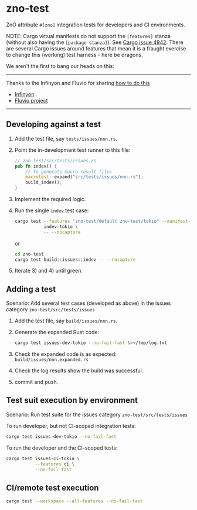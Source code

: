 # zno-test

ZnO attribute `#[zno]` integration tests for developers and
CI environments.

NOTE:
Cargo virtual manifests do not support the `[features]` stanza (without also
having the `[package stanza]`).  See [Cargo issue 4942](https://github.com/rust-lang/cargo/issues/4942).
There are several Cargo issues around features that mean it is a
fraught exercise to change this (working) test harness - here be dragons.

We aren't the first to bang our heads on this:

***
Thanks to the Infinyon and Fluvio for sharing [how to do this](https://www.infinyon.com/blog/2021/04/rust-custom-test-harness/)

- [Infinyon](https://www.infinyon.com) .
- [Fluvio project](https://github.com/infinyon/fluvio)

***

## Developing against a test

1. Add the test file, say `tests/issues/nnn.rs`.
2. Point the in-development test runner to this file:

    ```rust
    // zno-test/src/tests/issues.rs
    pub fn indev() {
        // To generate macro result files
        macrotest::expand("src/tests/issues/nnn.rs");
        build_indev();
    }
    ```

3. Implement the required logic.
4. Run the single `indev` test case:

    ```bash
    cargo test --features "zno-test/default zno-test/tokio" --manifest-path zno-test/Cargo.toml \
               indev-tokio \
               -- --nocapture
    ```

    or

    ```bash
    cd zno-test
    cargo test build::issues::indev -- --nocapture
    ```

5. Iterate 3) and 4) until green.

## Adding a test

Scenario:
Add several test cases (developed as above) in the issues category
`zno-test/src/tests/issues`

1. Add the test file, say `build/issues/nnn.rs`.
2. Generate the expanded Rust code:

    ```bash
    cargo test issues-dev-tokio --no-fail-fast &>~/tmp/log.txt
    ```

3. Check the expanded code is as expected: `build/issues/nnn.expanded.rs`
4. Check the log results show the build was successful.
5. commit and push.

## Test suit execution by environment

Scenario:
Run test suite for the issues category `zno-test/src/tests/issues`

To run developer, but not CI-scoped integration tests:

```bash
cargo test issues-dev-tokio --no-fail-fast
```

To run the developer and the CI-scoped tests:

```bash
cargo test issues-ci-tokio \
           --features ci \
           --no-fail-fast
```

## CI/remote test execution

```bash
cargo test --workspace --all-features --no-fail-fast
```
